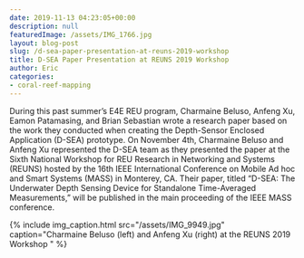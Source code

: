 ```yaml
---
date: 2019-11-13 04:23:05+00:00
description: null
featuredImage: /assets/IMG_1766.jpg
layout: blog-post
slug: /d-sea-paper-presentation-at-reuns-2019-workshop
title: D-SEA Paper Presentation at REUNS 2019 Workshop
author: Eric
categories:
- coral-reef-mapping
---
```





During this past summer’s E4E REU program, Charmaine Beluso, Anfeng Xu, Eamon Patamasing, and Brian Sebastian wrote a research paper based on the work they conducted when creating the Depth-Sensor Enclosed Application (D-SEA) prototype. On November 4th, Charmaine Beluso and Anfeng Xu represented the D-SEA team as they presented the paper at the Sixth National Workshop for REU Research in Networking and Systems (REUNS) hosted by the 16th IEEE International Conference on Mobile Ad hoc and Smart Systems (MASS) in Monterey, CA. Their paper, titled “D-SEA: The Underwater Depth Sensing Device for Standalone Time-Averaged Measurements,” will be published in the main proceeding of the IEEE MASS conference.







  

{% include 
    img_caption.html
    src="/assets/IMG_9949.jpg"
    caption="Charmaine Beluso (left) and Anfeng Xu (right) at the REUNS 2019 Workshop "
%}
